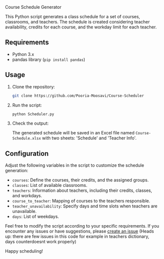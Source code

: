 Course Schedule Generator

This Python script generates a class schedule for a set of courses, classrooms, and teachers. The schedule is created considering teacher availability, credits for each course, and the workday limit for each teacher.

## Requirements

- Python 3.x
- pandas library (`pip install pandas`)

## Usage

1. Clone the repository:

    ```bash
    git clone https://github.com/Pooria-Moosavi/Course-Scheduler
    ```

2. Run the script:

    ```bash
    python Scheduler.py
    ```

3. Check the output:

    The generated schedule will be saved in an Excel file named `Course-Schedule.xlsx` with two sheets: 'Schedule' and 'Teacher Info'.

## Configuration

Adjust the following variables in the script to customize the schedule generation:

- `courses`: Define the courses, their credits, and the assigned groups.
- `classes`: List of available classrooms.
- `teachers`: Information about teachers, including their credits, classes, and workdays.
- `course_to_teacher`: Mapping of courses to the teachers responsible.
- `teacher_unavailability`: Specify days and time slots when teachers are unavailable.
- `days`: List of weekdays.

Feel free to modify the script according to your specific requirements. If you encounter any issues or have suggestions, please [create an issue](https://github.com/Pooria-Moosavi/Course-Scheduler/issues)
(Heads up: there are few issues in this code for example in teachers dictionary, days counterdoesnt work properly)

Happy scheduling!
